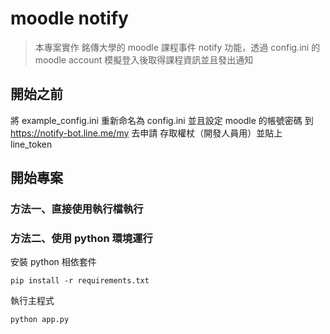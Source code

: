 # moodle notify
> 本專案實作 銘傳大學的 moodle 課程事件 notify 功能，透過 config.ini 的 moodle account 模擬登入後取得課程資訊並且發出通知
## 開始之前
將 example_config.ini 重新命名為 config.ini 並且設定 moodle 的帳號密碼 
到 https://notify-bot.line.me/my 去申請 存取權杖（開發人員用）並貼上 line_token

## 開始專案
### 方法一、直接使用執行檔執行

### 方法二、使用 python 環境運行
安裝 python 相依套件
```
pip install -r requirements.txt
```
執行主程式
```
python app.py
```